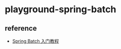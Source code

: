 # playground-spring-batch

## reference

- [Spring Batch 入门教程](https://zhuanlan.zhihu.com/p/91691608)